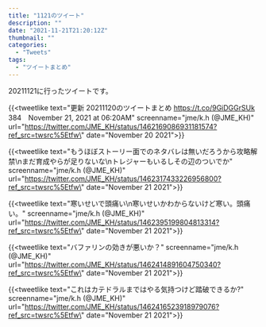 ```yaml
---
title: "1121のツイート"
description: ""
date: "2021-11-21T21:20:12Z"
thumbnail: ""
categories:
  - "Tweets"
tags:
  - "ツイートまとめ"
---
```

20211121に行ったツイートです。
<!--more-->
{{<tweetlike text=\"更新 20211120のツイートまとめ https://t.co/9GiDGGrSUk 384　November 21, 2021 at 06:20AM\" screenname=\"jme/k.h (@JME_KH)\" url=\"https://twitter.com/JME_KH/status/1462169086931181574?ref_src=twsrc%5Etfw\" date=\"November 20 2021\">}}

{{<tweetlike text=\"もうほぼストーリー面でのネタバレは無いだろうから攻略解禁\nまだ育成やらが足りないな\nトレジャーもいるしその辺のついでか\" screenname=\"jme/k.h (@JME_KH)\" url=\"https://twitter.com/JME_KH/status/1462317433226956800?ref_src=twsrc%5Etfw\" date=\"November 21 2021\">}}

{{<tweetlike text=\"寒いせいで頭痛い\n寒いせいかわからないけど寒い。頭痛い。\" screenname=\"jme/k.h (@JME_KH)\" url=\"https://twitter.com/JME_KH/status/1462395199804813314?ref_src=twsrc%5Etfw\" date=\"November 21 2021\">}}

{{<tweetlike text=\"バファリンの効きが悪いか？\" screenname=\"jme/k.h (@JME_KH)\" url=\"https://twitter.com/JME_KH/status/1462414891604750340?ref_src=twsrc%5Etfw\" date=\"November 21 2021\">}}

{{<tweetlike text=\"これはカテドラルまではやる気持つけど踏破できるか?\" screenname=\"jme/k.h (@JME_KH)\" url=\"https://twitter.com/JME_KH/status/1462416523918979076?ref_src=twsrc%5Etfw\" date=\"November 21 2021\">}}

